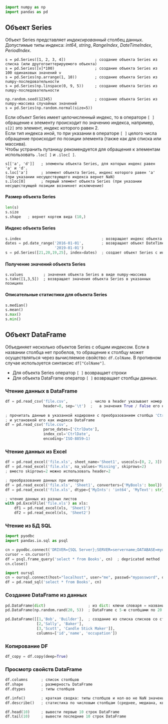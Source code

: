``` python
import numpy as np
import pandas as pd
```
## Объект Series
Объект Series представляет _индексированный_ столбец данных.  
Допустимые типы индекса: _int64_, _string_, _RangeIndex_, _DateTimeIndex_, _PeriodIndex_.  
``` pyhon
s = pd.Series([1, 2, 3, 4])             ; создание объекта Series из списка (или другогоиттерируемого объекта)
s = pd.Series([v]*100)                  ; создание объекта Series из 100 одинаковых значений v
s = pd.Series(np.arrange(1, 10))        ; создание объекта Series из numpy-последовательности
s = pd.Series(np.linspace(0, 9, 5))     ; создание объекта Series из numpy-последовательности

np.random.seed(12345)                   ; создание объекта Series из numpy-массива случайных значений
s = pd.Series(np.random.normal(size=5))
```
Если объект Series имеет целочисленный индекс, то в операторе `[ ]` обращение к элементу происходит по значению индекса, например, `s[2]` это элемент, индекс которого равен 2.  
Если тип индекса иной, то при указании в операторе `[ ]` целого числа обращение происходит по позиции элемента (также как для списка или массива).  
Чтобы устранить путаницу рекомендуется для обращения к элементам использовать `.loc[ ]` и `.iloc[ ]`.
```
s[['a', 'd']]   ; элементы объекта Series, для которых индекс равен 'a' и 'd'.
s.loc['a']      ; элемент объекта Series, индекс которого равен 'a' (при указании несуществующего индекса вернет NaN)
s.iloc[0]       ; первый элемент объекта Series (при указании несуществующей позиции возникнет исключение)
```

#### Размер объекта Series
``` python
len(s)
s.size
s.shape   ; вернет кортеж вида (10,)
```

#### Индекс объекта Series
``` python
s.index                                    ; возвращает индекс объекта Series
dates = pd.date_range('2016-01-01',        ; возвращает объект DateTimeIndex (можно указать параметр freq='D'|'M'|'Y')
                      '2019-01-01')
s = pd.Series([21,20,19,25], index=dates)  ; создает объект Series с индексом типа DateTimeIndex - временной ряд (лишние даты индекса отбрасываются)
```

#### Получение значений объекта Series
```
s.values         ; значения объекта Series в виде numpy-массива
s.take([1,3,5])  ; возвращает значения объекта Series в указанных позициях
```

#### Описательные статистики для объекта Series
``` python
s.median()
s.mean()
s.max()
s.min()
```

## Объект DataFrame
Объединяет несколько объектов Series с общим индексом. Если в названии столбца нет пробелов, то обращение к столбцу может осуществляться через вычисляемое свойство: `df.ColName`. В противном случае используется синтаксис `df["ColName"]`.
- Для объекта Series оператор `[ ]` возвращает строки
- Для объекта DataFrame оператор `[ ]` возвращает столбцы данных.

### Чтение данных в DataFrame
```python
df = pd.read_csv('file.csv',          ; число в header указывает номер строки-заголовка,
                 header=0, sep='\t')  ;   а значения True / False его наличие или отсутствие
                 
; прочитать данные в указанной кодировке с преобразованием столбца 'CtrlDate' к типу даты
; и установкой его как индекса DataFrame
df = pd.read_csv('file.csv',                       
                 parse_dates=['CtrlDate'],
                 index_col='CtrlDate',
                 encoding='ISO-8859–1)
```

### Чтение данных из Excel
```python
df = pd.read_excel('file.xls', sheet_name='Sheet1', usecols=[0, 2, 3])  ; чтение заданных столбцов с листа Sheet1
df = pd.read_excel('file.xls', na_values='Missing', skiprows=2)         ; чтение с пропуском первых строк
; вместо skiprows=2 можно использовать header=2

; преобразование данных при импорте
df = pd.read_excel('file.xls', 'Sheet1', converters={'MyBools': bool})    ; способ 1
df = pd.read_excel('file.xls', dtype={'MyInts': 'int64', 'MyText': str})  ; способ 2

; чтение данных из разных листов
with pd.ExcelFile('file.xls') as xls:
    df1 = pd.read_excel(xls, 'Sheet1')
    df2 = pd.read_excel(xls, 'Sheet2')
```

### Чтение из БД SQL
```python
import pyodbc
import pandas.io.sql as psql

cn = pyodbc.connect('DRIVER={SQL Server};SERVER=servername;DATABASE=mydb;UID=username;PWD=password') 
cursor = cn.cursor()
df = psql.frame_query('select * from Books', cn)  ; depricated method
cn.close()

import oursql
cn = oursql.connect(host="localhost", user="me", passwd="mypassword", db="classicmodels")
df = pd.read_sql('select * from Books', cn)
```

### Создание DataFrame из данных
```python
pd.DataFrame(dict)                   ; из dict: ключи словаря = названия столбцов, значения в виде списка = данные для столбца
pd.DataFrame(np.random.rand(20, 5))  ; DataFrame c 5-ю столбцами по 20 random floats

pd.DataFrame([[1,'Bob', 'Builder'],  ; создание из списка списков со столбцами 1,2,3; Bob,Sally.Scott; ...
              [2,'Sally', 'Baker'],
              [3,'Scott', 'Candle Stick Maker']], 
              columns=['id','name', 'occupation'])
```

### Копирование DF
```python
df_copy = df.copy(deep=True)
```

### Просмотр свойств DataFrame
```python
df.columns      ; список столбцов
df.shape        ; размерность DataFrame
df.dtypes       ; типы столбцов

df.info()       ; краткая сводка: типы столбцов и кол-во не NaN значений в каждом из них
df.describe()   ; статистика по числовым столбцам (среднее, медиана, квартили, ...)

df.head(10)     ; вывести первые 10 строк DataFrame
df.tail(10)     ; вывести последние 10 строк DataFrame
```
